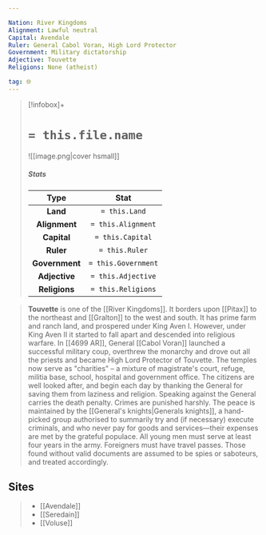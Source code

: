 ```yaml
---

Nation: River Kingdoms
Alignment: Lawful neutral
Capital: Avendale
Ruler: General Cabol Voran, High Lord Protector
Government: Military dictatorship
Adjective: Touvette
Religions: None (atheist)

tag: 🌐
---
```


> [!infobox]+
> #  `= this.file.name`
> ![[image.png|cover hsmall]]
> ##### Stats
> Type | Stat |
> :---:|:---:|
> **Land** | `= this.Land` |
> **Alignment** | `= this.Alignment` |
> **Capital** | `= this.Capital` |
> **Ruler** | `= this.Ruler` |
> **Government** | `= this.Government` |
> **Adjective** | `= this.Adjective` |
> **Religions** | `= this.Religions` |



> **Touvette** is one of the [[River Kingdoms]]. It borders upon [[Pitax]] to the northeast and [[Gralton]] to the west and south. It has prime farm and ranch land, and prospered under King Aven I. However, under King Aven II it started to fall apart and descended into religious warfare.
> In [[4699 AR]], General [[Cabol Voran]] launched a successful military coup, overthrew the monarchy and drove out all the priests and became High Lord Protector of Touvette.
> The temples now serve as "charities" – a mixture of magistrate's court, refuge, militia base, school, hospital and government office. The citizens are well looked after, and begin each day by thanking the General for saving them from laziness and religion. Speaking against the General carries the death penalty.
> Crimes are punished harshly. The peace is maintained by the [[General's knights|Generals knights]], a hand-picked group authorised to summarily try and (if necessary) execute criminals, and who never pay for goods and services—their expenses are met by the grateful populace.
> All young men must serve at least four years in the army.
> Foreigners must have travel passes. Those found without valid documents are assumed to be spies or saboteurs, and treated accordingly.


## Sites

> - [[Avendale]]
> - [[Seredain]]
> - [[Voluse]]







